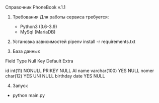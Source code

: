 Справочник PhoneBook v.1.1

1. Требования
Для работы сервиса требуется:
    -  Python3 (3.6-3.9)
    -  MySql (MariaDB)
    
2. Установка зависимостей
 pipenv install -r requirements.txt
   
3. База данных

 Field    Type         Null     Key     Default  Extra

 id       int(11)      NONULL   PRIKEY  NULL     AI
 name     varchar(100) YES              NULL
 nomer    char(12)     YES      UNI     NULL
 birthday date         YES              NULL

4. Запуск
- python  main.py
